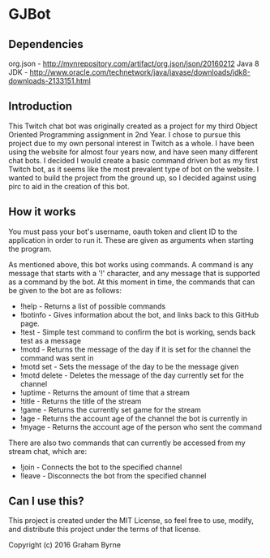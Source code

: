 # GJBot

## Dependencies 

org.json - http://mvnrepository.com/artifact/org.json/json/20160212
Java 8 JDK - http://www.oracle.com/technetwork/java/javase/downloads/jdk8-downloads-2133151.html

## Introduction

This Twitch chat bot was originally created as a project for my third Object Oriented Programming assignment in 2nd Year. I chose to pursue this project due to my own personal interest in Twitch as a whole. I have been using the website for almost four years now, and have seen many different chat bots. I decided I would create a basic command driven bot as my first Twitch bot, as it seems like the most prevalent type of bot on the website. I wanted to build the project from the ground up, so I decided against using pirc to aid in the creation of this bot.

## How it works

You must pass your bot's username, oauth token and client ID to the application in order to run it. These are given as arguments when starting the program.

As mentioned above, this bot works using commands. A command is any message that starts with a '!' character, and any message that is supported as a command by the bot. At this moment in time, the commands that can be given to the bot are as follows:

 * !help - Returns a list of possible commands
 * !botinfo - Gives information about the bot, and links back to this GitHub page.
 * !test - Simple test command to confirm the bot is working, sends back test as a message
 * !motd - Returns the message of the day if it is set for the channel the command was sent in
 * !motd set <message> - Sets the message of the day to be the message given
 * !motd delete - Deletes the message of the day currently set for the channel
 * !uptime - Returns the amount of time that a stream
 * !title - Returns the title of the stream
 * !game - Returns the currently set game for the stream
 * !age - Returns the account age of the channel the bot is currently in
 * !myage - Returns the account age of the person who sent the command
 
There are also two commands that can currently be accessed from my stream chat, which are:

 * !join <channel> - Connects the bot to the specified channel
 * !leave <channel> - Disconnects the bot from the specified channel
 
## Can I use this?

This project is created under the MIT License, so feel free to use, modify, and distribute this project under the terms of that license.

Copyright (c) 2016 Graham Byrne
 
